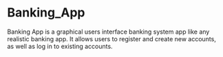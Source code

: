 # Banking_App
Banking App is a graphical users interface banking system app like any realistic banking app.  It allows users to register and create new accounts, as well as log in to existing accounts. 
